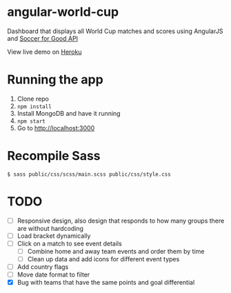 angular-world-cup
=================

Dashboard that displays all World Cup matches and scores using AngularJS and [Soccer for Good API](https://github.com/estiens/world_cup_json)

View live demo on [Heroku](http://angular-world-cup.herokuapp.com/)

# Running the app

1. Clone repo
2. `npm install`
3. Install MongoDB and have it running
4. `npm start`
5. Go to [http://localhost:3000](http://localhost:3000)

# Recompile Sass

```
$ sass public/css/scss/main.scss public/css/style.css
```

# TODO

- [ ] Responsive design, also design that responds to how many groups there are without hardcoding
- [ ] Load bracket dynamically
- [ ] Click on a match to see event details
    - [ ] Combine home and away team events and order them by time
    - [ ] Clean up data and add icons for different event types
- [ ] Add country flags
- [ ] Move date format to filter
- [x] Bug with teams that have the same points and goal differential